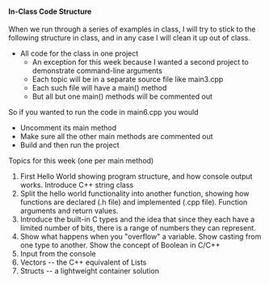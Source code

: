 #### In-Class Code Structure

When we run through a series of examples in class, I will try to stick to the following structure in class, and in any case I will clean it up out of class.

* All code for the class in one project
  * An exception for this week because I wanted a second project to demonstrate command-line arguments
  * Each topic will be in a separate source file like main3.cpp
  * Each such file will have a main() method
  * But all but one main() methods will be commented out
  
So if you wanted to run the code in main6.cpp you would
  * Uncomment its main method
  * Make sure all the other main methods are commented out
  * Build and then run the project
  
Topics for this week (one per main method)
1.  First Hello World showing program structure, and how console output works.  Introduce C++ string class
2.  Split the hello world functionality into another function, showing how functions are declared (.h file) and implemented (.cpp file).  Function arguments and return values.
3.  Introduce the built-in C types and the idea that since they each have a limited number of bits, there is a range of numbers they can represent.  
4. Show what happens when you "overflow" a variable. Show casting from one type to another.  Show the concept of Boolean in C/C++
5.  Input from the console
6.  Vectors -- the C++ equivalent of Lists
7.  Structs -- a lightweight container solution 